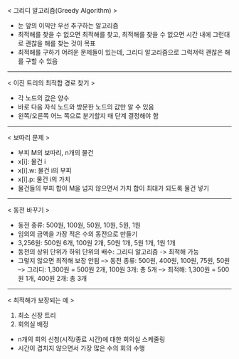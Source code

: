 < 그리디 알고리즘(Greedy Algorithm) >
- 눈 앞의 이익만 우선 추구하는 알고리즘
- 최적해를 찾을 수 없으면 최적해를 찾고, 최적해를 찾을 수 없으면 시간 내에 그런대로 괜찮을 해를 찾는 것이 목표
- 최적해를 구하기 어려운 문제들이 있는데, 그리디 알고리즘으로 그럭저럭 괜찮은 해를 구할 수 있음
---
< 이진 트리의 최적합 경로 찾기 >
- 각 노드의 값은 양수
- 바로 다음 자식 노드와 방문한 노드의 값만 알 수 있음
- 왼쪽/오른쪽 어느 쪽으로 분기할지 매 단계 결정해야 함
---
< 보따리 문제 >
- 부피 M의 보따리, n개의 물건
- x[i]: 물건 i 
- x[i].w: 물건 i의 부피
- x[i].p: 물건 i의 가치
- 물건들의 부피 합이 M을 넘지 않으면서 가치 합이 최대가 되도록 물건 넣기
---
< 동전 바꾸기 >
- 동전 종류: 500원, 100원, 50원, 10원, 5원, 1원
- 임의의 금액을 가장 적은 수의 동전으로 만들기
- 3,256원: 500원 6개, 100원 2개, 50원 1개, 5원 1개, 1원 1개
- 동전의 상위 단위가 하위 단위의 배수: 그리디 알고리즘 -> 최적해 가능
- 그렇지 않으면 최적해 보장 안됨
–> 동전 종류: 500원, 400원, 100원, 75원, 50원
–> 그리디: 1,300원 = 500원 2개, 100원 3개: 총 5개
–> 최적해: 1,300원 = 500원 1개, 400원 2개: 총 3개
---
< 최적해가 보장되는 예 >
1. 최소 신장 트리
2. 회의실 배정
- n개의 회의 신청(시작/종료 시간)에 대한 회의실 스케줄링
- 시간이 겹치지 않으면서 가장 많은 수의 회의 수행